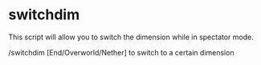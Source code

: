 # switchdim
This script will allow you to switch the dimension while in spectator mode.

/switchdim [End/Overworld/Nether]
to switch to a certain dimension

